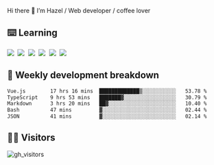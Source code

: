 
Hi there 👋 I’m Hazel / Web developer / coffee lover

## ⌨️ Learning

<samp>
 <a href="https://github.com/vuejs/core"><img src="https://api.iconify.design/logos:vue.svg" /></a>
  <a href="https://github.com/vuejs/core"><img src="https://api.iconify.design/logos:react.svg" /></a>
  <a href="https://github.com/solidjs/solid"><img src="https://api.iconify.design/logos:solidjs.svg" /></a>
  <a href="https://github.com/vitejs/vite"><img src="https://api.iconify.design/logos:vitejs.svg" /></a>
  <a href="https://github.com/microsoft/TypeScript"><img src="https://api.iconify.design/logos:typescript-icon.svg" /></a> 
  <a href="https://github.com/unocss/unocss"><img src="https://api.iconify.design/logos:unocss.svg" /></a>
  

</samp>


## 🦀 Weekly development breakdown

<!--START_SECTION:waka-->

```txt
Vue.js        17 hrs 16 mins  █████████████▒░░░░░░░░░░░   53.78 %
TypeScript    9 hrs 53 mins   ███████▓░░░░░░░░░░░░░░░░░   30.79 %
Markdown      3 hrs 20 mins   ██▓░░░░░░░░░░░░░░░░░░░░░░   10.40 %
Bash          47 mins         ▓░░░░░░░░░░░░░░░░░░░░░░░░   02.44 %
JSON          41 mins         ▓░░░░░░░░░░░░░░░░░░░░░░░░   02.14 %
```

<!--END_SECTION:waka-->
## 👬🏻 Visitors

![gh_visitors](https://profile-counter.glitch.me/Hazel-Lin/count.svg)

